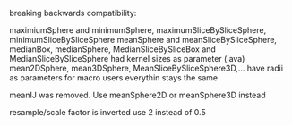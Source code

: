 

breaking backwards compatibility:

maximiumSphere and minimumSphere, maximumSliceBySliceSphere, minimumSliceBySliceSphere meanSphere and meanSliceBySliceSphere, medianBox, medianSphere, MedianSliceBySliceBox and MedianSliceBySliceSphere had kernel sizes as parameter (java)
mean2DSphere, mean3DSphere, MeanSliceBySliceSphere3D,... have radii as parameters
for macro users everythin stays the same

meanIJ was removed. Use meanSphere2D or meanSphere3D instead


resample/scale factor is inverted use 2 instead of 0.5
